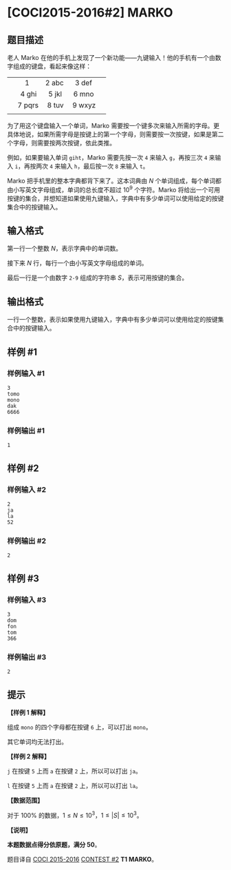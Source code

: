 # [COCI2015-2016#2] MARKO

## 题目描述

老人 Marko 在他的手机上发现了一个新功能——九键输入！他的手机有一个由数字组成的键盘，看起来像这样：

|  |  |  |  |  |
| -----------: | -----------: | -----------: | -----------: | -----------: |
|  | &nbsp;1 &nbsp; &nbsp;&nbsp; | 2 abc&nbsp; | 3 def &nbsp; |  |
|  | 4 ghi&nbsp; | 5 jkl &nbsp; | 6 mno&nbsp; |  |
|  | 7 pqrs | 8 tuv&nbsp; | 9 wxyz |  |
|  |  |  |  |  |

为了用这个键盘输入一个单词，Marko 需要按一个键多次来输入所需的字母。更具体地说，如果所需字母是按键上的第一个字母，则需要按一次按键，如果是第二个字母，则需要按两次按键，依此类推。

例如，如果要输入单词 `giht`，Marko 需要先按一次 `4` 来输入 `g`，再按三次 `4` 来输入 `i`，再按两次 `4` 来输入  `h`，最后按一次 `8` 来输入 `t`。

Marko 把手机里的整本字典都背下来了。这本词典由 $N$ 个单词组成，每个单词都由小写英文字母组成，单词的总长度不超过 $10^9$ 个字符。Marko 将给出一个可用按键的集合，并想知道如果使用九键输入，字典中有多少单词可以使用给定的按键集合中的按键输入。

## 输入格式

第一行一个整数 $N$，表示字典中的单词数。

接下来 $N$ 行，每行一个由小写英文字母组成的单词。

最后一行是一个由数字 `2-9` 组成的字符串 $S$，表示可用按键的集合。

## 输出格式

一行一个整数，表示如果使用九键输入，字典中有多少单词可以使用给定的按键集合中的按键输入。

## 样例 #1

### 样例输入 #1
```
3
tomo
mono
dak
6666
```

### 样例输出 #1

```
1
```

## 样例 #2

### 样例输入 #2
```
2
ja
la
52
```

### 样例输出 #2

```
2
```

## 样例 #3

### 样例输入 #3
```
3
dom
fon
tom
366
```

### 样例输出 #3

```
2
```

## 提示

**【样例 1 解释】**

组成 `mono` 的四个字母都在按键 `6`  上，可以打出 `mono`。

其它单词均无法打出。

**【样例 2 解释】**

`j` 在按键 `5` 上而 `a` 在按键 `2` 上，所以可以打出 `ja`。

`l` 在按键 `5` 上而 `a` 在按键 `2` 上，所以可以打出 `la`。

**【数据范围】**

对于 $100\%$ 的数据，$1 \le N \le 10^3，1 \le |S| \le 10^3$。

**【说明】**

**本题数据点得分依原题，满分 50**。

题目译自 [COCI 2015-2016](https://hsin.hr/coci/archive/2015_2016/) [CONTEST #2](https://hsin.hr/coci/archive/2015_2016/contest2_tasks.pdf) **T1 MARKO**。
